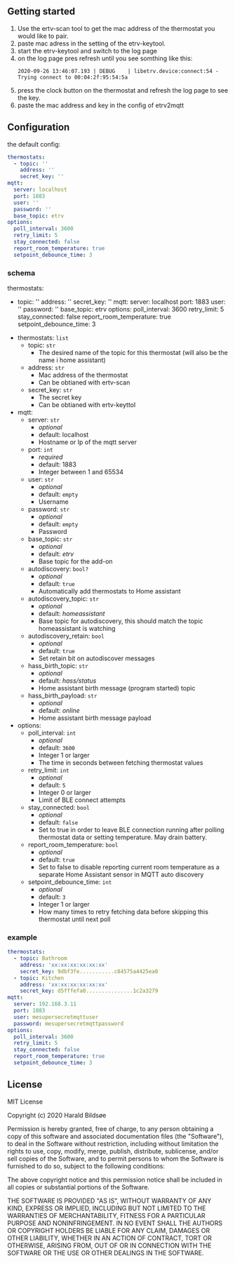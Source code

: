 ## Getting started

1. Use the ertv-scan tool to get the mac address of the thermostat you would like to pair.
2. paste mac adress in the setting of the etrv-keytool.
3. start the etrv-keytool and switch to the log page
4. on the log page pres refresh until you see somthing like this:
    ```
    2020-09-26 13:46:07.193 | DEBUG    | libetrv.device:connect:54 - Trying connect to 00:04:2f:95:54:5a
    ```
5. press the clock button on the thermostat and refresh the log page to see the key.
6. paste the mac address and key in the config of etrv2mqtt

## Configuration

the default config:

```yaml
thermostats:
  - topic: ''
    address: ''
    secret_key: ''
mqtt:
  server: localhost
  port: 1883
  user: ''
  password: ''
  base_topic: etrv
options:
  poll_interval: 3600
  retry_limit: 5
  stay_connected: false
  report_room_temperature: true
  setpoint_debounce_time: 3
```

### schema

thermostats:
  - topic: ''
    address: ''
    secret_key: ''
mqtt:
  server: localhost
  port: 1883
  user: ''
  password: ''
  base_topic: etrv
options:
  poll_interval: 3600
  retry_limit: 5
  stay_connected: false
  report_room_temperature: true
  setpoint_debounce_time: 3
* thermostats: `list`
    - topic: `str`
        * The desired name of the topic for this thermostat (will also be the name i home assistant)
    - address: `str`
        * Mac address of the thermostat
        * Can be obtianed with ertv-scan
    - secret_key: `str`
        * The secret key
        * Can be obtianed with ertv-keyttol
* mqtt:
    - server: `str`
        * *optional*
        * default: localhost
        * Hostname or Ip of the mqtt server
    - port: `int`
        * *required*
        * default: 1883
        * Integer between 1 and 65534
    - user: `str`
        * *optional*
        * default: `empty`
        * Username
    - password: `str`
        * *optional*
        * default: `empty`
        * Password
    - base_topic: `str`
        * *optional*
        * default: *etrv*
        * Base topic for the add-on
    - autodiscovery: `bool?`
        * *optional*
        * default: `true`
        * Automatically add thermostats to Home assistant
    - autodiscovery_topic: `str`
        * *optional*
        * default: *homeassistant*
        * Base topic for autodiscovery, this should match the topic homeassistant is watching
    - autodiscovery_retain: `bool`
        * *optional*
        * default: `true`
        * Set retain bit on autodiscover messages
    - hass_birth_topic: `str`
        * *optional*
        * default: *hass/status*
        * Home assistant birth message (program started) topic
    - hass_birth_payload: `str`
        * *optional*
        * default: *online*
        * Home assistant birth message payload
* options:
    - poll_interval: `int`
        * *optional*
        * default: `3600`
        * Integer 1 or larger
        * The time in seconds between fetching thermostat values
    - retry_limit: `int`
        * *optional*
        * default: `5`
        * Integer 0 or larger
        * Limit of BLE connect attempts
    - stay_connected: `bool`
        * *optional*
        * default: `false`
        * Set to true in order to leave BLE connection running after polling thermostat data or setting temperature. May drain battery.
    - report_room_temperature: `bool`
        * *optional*
        * default: `true`
        * Set to false to disable reporting current room temperature as a separate Home Assistant sensor in MQTT auto discovery
    - setpoint_debounce_time: `int`
        * *optional*
        * default: `3`
        * Integer 1 or larger
        * How many times to retry fetching data before skipping this thermostat until next poll


### example


```yaml
thermostats:
  - topic: Bathroom
    address: 'xx:xx:xx:xx:xx:xx'
    secret_key: 9dbf3fe...........c84575a4425ea0
  - topic: Kitchen
    address: 'xx:xx:xx:xx:xx:xx'
    secret_key: d5fffefa0...............1c2a3279
mqtt:
  server: 192.168.3.11
  port: 1883
  user: mesupersecretmqttuser
  password: mesupersecretmqttpassword
options:
  poll_interval: 3600
  retry_limit: 5
  stay_connected: false
  report_room_temperature: true
  setpoint_debounce_time: 3
```

## License

MIT License

Copyright (c) 2020 Harald Bildsøe

Permission is hereby granted, free of charge, to any person obtaining a copy
of this software and associated documentation files (the "Software"), to deal
in the Software without restriction, including without limitation the rights
to use, copy, modify, merge, publish, distribute, sublicense, and/or sell
copies of the Software, and to permit persons to whom the Software is
furnished to do so, subject to the following conditions:

The above copyright notice and this permission notice shall be included in all
copies or substantial portions of the Software.

THE SOFTWARE IS PROVIDED "AS IS", WITHOUT WARRANTY OF ANY KIND, EXPRESS OR
IMPLIED, INCLUDING BUT NOT LIMITED TO THE WARRANTIES OF MERCHANTABILITY,
FITNESS FOR A PARTICULAR PURPOSE AND NONINFRINGEMENT. IN NO EVENT SHALL THE
AUTHORS OR COPYRIGHT HOLDERS BE LIABLE FOR ANY CLAIM, DAMAGES OR OTHER
LIABILITY, WHETHER IN AN ACTION OF CONTRACT, TORT OR OTHERWISE, ARISING FROM,
OUT OF OR IN CONNECTION WITH THE SOFTWARE OR THE USE OR OTHER DEALINGS IN THE
SOFTWARE.